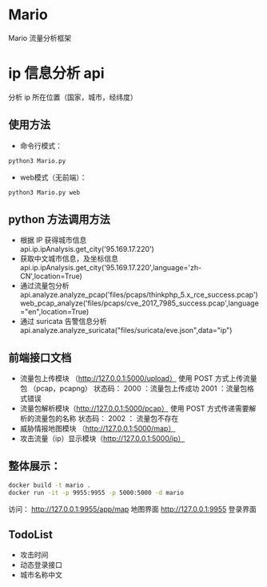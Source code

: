 # Mario
Mario 流量分析框架
# ip 信息分析 api
分析 ip 所在位置（国家，城市，经纬度）
## 使用方法
- 命令行模式：
```python
python3 Mario.py
```
- web模式（无前端）：
```python
python3 Mario.py web
```
## python 方法调用方法
- 根据 IP 获得城市信息  
api.ip.ipAnalysis.get_city('95.169.17.220')
- 获取中文城市信息，及坐标信息  
api.ip.ipAnalysis.get_city('95.169.17.220',language='zh-CN',location=True)
- 通过流量包分析  
api.analyze.analyze_pcap('files/pcaps/thinkphp_5.x_rce_success.pcap')
web_pcap_analyze('files/pcaps/cve_2017_7985_success.pcap',language="en",location=True)
- 通过 suricata 告警信息分析  
api.analyze.analyze_suricata("files/suricata/eve.json",data="ip")

## 前端接口文档
- 流量包上传模块 （http://127.0.0.1:5000/upload）
使用 POST 方式上传流量包 （pcap，pcapng）
状态码：
2000 ：流量包上传成功
2001 ：流量包格式错误
- 流量包解析模块（http://127.0.0.1:5000/pcap）
使用 POST 方式传递需要解析的流量包的名称
状态码：
2002 ： 流量包不存在
- 威胁情报地图模块 （http://127.0.0.1:5000/map）
- 攻击流量（ip）显示模块（http://127.0.0.1:5000/ip）
## 整体展示：
```bash
docker build -t mario .
docker run -it -p 9955:9955 -p 5000:5000 -d mario
```
访问：
http://127.0.0.1:9955/app/map 地图界面
http://127.0.0.1:9955 登录界面

## TodoList
- 攻击时间
- 动态登录接口
- 城市名称中文




